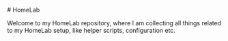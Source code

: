 #   H o m e L a b 

Welcome to my HomeLab repository, where I am collecting all things related to my HomeLab setup, like helper scripts, configuration etc.
